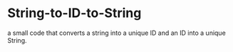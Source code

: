 # String-to-ID-to-String
a small code that converts a string into a unique ID and an ID into a unique String.
